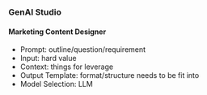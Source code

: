 ### GenAI Studio
#### Marketing Content Designer
* Prompt: outline/question/requirement
* Input: hard value
* Context: things for leverage
* Output Template: format/structure needs to be fit into
* Model Selection: LLM

#### 

